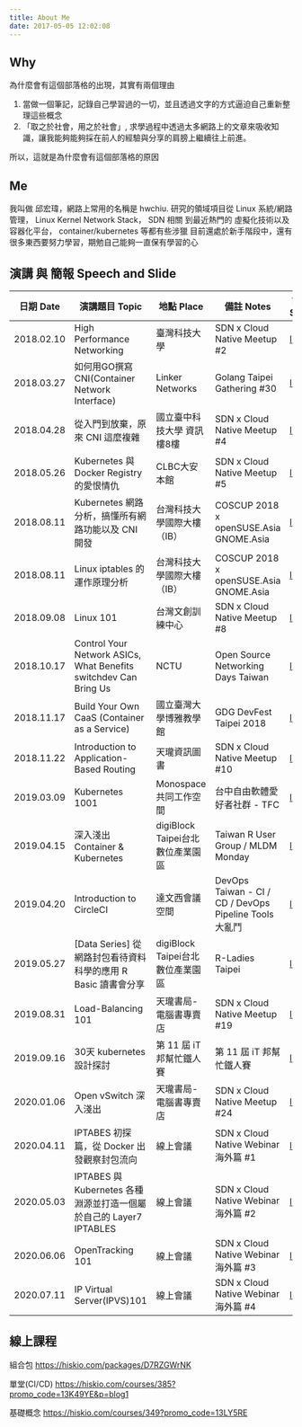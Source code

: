 ```yaml
---
title: About Me
date: 2017-05-05 12:02:08
---
```


## Why

為什麼會有這個部落格的出現，其實有兩個理由
1. 當做一個筆記，記錄自己學習過的一切，並且透過文字的方式逼迫自己重新整理這些概念
2. 「取之於社會，用之於社會」, 求學過程中透過太多網路上的文章來吸收知識，讓我能夠能夠採在前人的經驗與分享的肩膀上繼續往上前進。

所以，這就是為什麼會有這個部落格的原因

## Me

我叫做 邱宏瑋，網路上常用的名稱是 hwchiu.
研究的領域項目從 Linux 系統/網路管理， Linux Kernel Network Stack， SDN 相關 到最近熱門的 虛擬化技術以及容器化平台， container/kubernetes 等都有些涉獵
目前還處於新手階段中，還有很多東西要努力學習，期勉自己能夠一直保有學習的心

## 演講 與 簡報 Speech and Slide

| 日期 Date	| 演講題目 Topic | 地點 Place	| 備註 Notes | 簡報 Slide |
| -------- | -------- | -------- | -------- | -------- |
| 2018.02.10     | High Performance Networking     | 臺灣科技大學     | SDN x Cloud Native Meetup #2     | [link](https://goo.gl/VBvk49)     |
| 2018.03.27     | 如何用GO撰寫CNI(Container Network Interface) | Linker Networks      | Golang Taipei Gathering #30    | [link](https://www.slideshare.net/hongweiqiu/writing-the-container-network-interfacecni-plugin-in-golang-92128553)     |
| 2018.04.28    | 從入門到放棄，原來 CNI 這麼複雜 | 國立臺中科技大學 資訊樓8樓    | SDN x Cloud Native Meetup #4    | [link](https://goo.gl/3AAC91)     |
| 2018.05.26   | Kubernetes 與 Docker Registry 的愛恨情仇 | CLBC大安本館    | SDN x Cloud Native Meetup #5    | [link](https://goo.gl/pjnzZJ)     |
| 2018.08.11  | Kubernetes 網路分析，搞懂所有網路功能以及 CNI 開發 | 台灣科技大學國際大樓（IB） | COSCUP 2018 x openSUSE.Asia GNOME.Asia    | [link](https://www.slideshare.net/hongweiqiu/overview-of-kubernetes-network-functions)     |
| 2018.08.11  | Linux iptables 的運作原理分析 | 台灣科技大學國際大樓（IB）     | COSCUP 2018 x openSUSE.Asia GNOME.Asia   | [link](https://www.slideshare.net/hongweiqiu/understand-the-iptables-step-by-step-109650841)     |
| 2018.09.08  |  Linux 101 | 台灣文創訓練中心      | SDN x Cloud Native Meetup #8  | [link](https://www.slideshare.net/hongweiqiu/iptables-101-bottomup)     |
| 2018.10.17 | Control Your Network ASICs, What Benefits switchdev Can Bring Us | NCTU     | Open Source Networking Days Taiwan | [link](https://www.slideshare.net/hongweiqiu/control-your-network-asics-what-benefits-switchdev-can-bring-us)     |
| 2018.11.17| Build Your Own CaaS (Container as a Service) | 國立臺灣大學博雅教學館      | GDG DevFest Taipei 2018   | [link](https://www.slideshare.net/hongweiqiu/build-your-own-caas-container-as-a-service)     |
| 2018.11.22 | Introduction to Application-Based Routing | 天瓏資訊圖書      | SDN x Cloud Native Meetup #10  | [link](https://www.slideshare.net/hongweiqiu/applicationbased-routing)     |
| 2019.03.09 | Kubernetes 1001 |  Monospace 共同工作空間 | 台中自由軟體愛好者社群 - TFC | [link](https://www.slideshare.net/hongweiqiu/kubernetes-1001)     |
| 2019.04.15 | 深入淺出 Container & Kubernetes | digiBlock Taipei台北數位產業園區 | Taiwan R User Group / MLDM Monday | [link](https://www.slideshare.net/hongweiqiu/head-first-to-containerkubernetes)     |
| 2019.04.20 | Introduction to CircleCI | 達文西會議空間 | DevOps Taiwan - CI / CD / DevOps Pipeline Tools 大亂鬥  | [link](https://www.slideshare.net/hongweiqiu/introduction-to-circleci)     |
| 2019.05.27 | [Data Series] 從網路封包看待資料科學的應用 R Basic 讀書會分享 | digiBlock Taipei台北數位產業園區 | R-Ladies Taipei  | [link](https://www.slideshare.net/hongweiqiu/how-networking-works-with-data-science)     |
| 2019.08.31 | Load-Balancing  101| 天瓏書局-電腦書專賣店 | SDN x Cloud Native Meetup #19 | [link](https://www.slideshare.net/hongweiqiu/load-balancing-101)     |
| 2019.09.16 | 30天 kubernetes 設計探討| 第 11 屆 iT 邦幫忙鐵人賽 |  第 11 屆 iT 邦幫忙鐵人賽 | [link](https://ithelp.ithome.com.tw/users/20120317/ironman/2442?page=1)     |
| 2020.01.06 | Open vSwitch 深入淺出 |  天瓏書局-電腦書專賣店| SDN x Cloud Native Meetup #24 | [link](https://www.slideshare.net/hongweiqiu/open-vswitch-introduction)     |
| 2020.04.11 | IPTABES 初探篇，從 Docker 出發觀察封包流向| 線上會議 | SDN x Cloud Native Webinar 海外篇 #1  | [link](https://www.youtube.com/watch?v=y4e_B6PdX8A)     |
| 2020.05.03 | IPTABES 與 Kubernetes 各種淵源並打造一個屬於自己的 Layer7 IPTABLES | 線上會議 | SDN x Cloud Native Webinar 海外篇 #2  | [link](https://youtu.be/10Hsr9k_0yE)     |
| 2020.06.06 | OpenTracking 101| 線上會議 | SDN x Cloud Native Webinar 海外篇 #3  | [link](https://youtu.be/t8OCKZYcVLg)     |
| 2020.07.11 | IP Virtual Server(IPVS)101| 線上會議 | SDN x Cloud Native Webinar 海外篇 #4  | [link](https://www.youtube.com/watch?v=6ZaUIRZ-SO8)     |


## 線上課程
組合包
https://hiskio.com/packages/D7RZGWrNK

單堂(CI/CD)
https://hiskio.com/courses/385?promo_code=13K49YE&p=blog1

基礎概念
https://hiskio.com/courses/349?promo_code=13LY5RE
